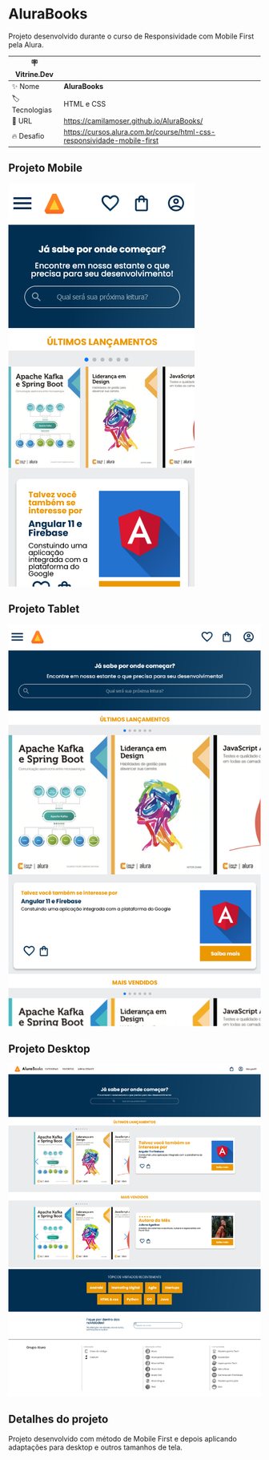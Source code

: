 # AluraBooks

Projeto desenvolvido durante o curso de Responsividade com Mobile First pela Alura.

| :placard: Vitrine.Dev |     |
| -------------  | --- |
| :sparkles: Nome        | **AluraBooks**
| :label: Tecnologias | HTML e CSS
| :rocket: URL         | https://camilamoser.github.io/AluraBooks/
| :fire: Desafio     | https://cursos.alura.com.br/course/html-css-responsividade-mobile-first

## Projeto Mobile
<!-- Inserir imagem com a #vitrinedev ao final do link -->
![](https://github.com/CamilaMoser/AluraBooks/blob/main/Mobile.png#vitrinedev)

## Projeto Tablet
<!-- Inserir imagem com a #vitrinedev ao final do link -->
![](https://github.com/CamilaMoser/AluraBooks/blob/main/Tablet.png#vitrinedev)

## Projeto Desktop
<!-- Inserir imagem com a #vitrinedev ao final do link -->
![](https://github.com/CamilaMoser/AluraBooks/blob/main/Desktop.png#vitrinedev)

## Detalhes do projeto

Projeto desenvolvido com método de Mobile First e depois aplicando adaptações para desktop e outros tamanhos de tela.
